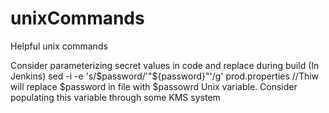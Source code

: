 # unixCommands
Helpful unix commands

Consider parameterizing secret values in code and replace during build (In Jenkins)
sed -i -e 's/$password/'"${password}"'/g' prod.properties //Thiw will replace $password in file with $passowrd Unix variable. Consider populating this variable through some KMS system
